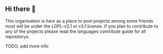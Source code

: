 ## Hi there 👋

This organisation is here as a place to pool projects among some friends most will be under the LGPL-v2.1 or v3.1 license.
If you plan to contribute to any of the projects please read the languages contribute guide for all repositorys.

TODO; add more info
